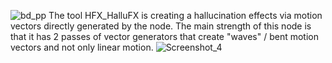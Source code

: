 ![bd_pp](https://github.com/user-attachments/assets/5c6397d1-2ae5-430d-8de1-c7ad61f1cee8)
The tool HFX_HalluFX is creating a hallucination effects via motion vectors directly generated by the node. The main strength of this
node is that it has 2 passes of vector generators that create "waves" / bent motion vectors and not only linear motion.
![Screenshot_4](https://github.com/user-attachments/assets/e00257b2-138a-4be1-b544-bc6457586abb)
